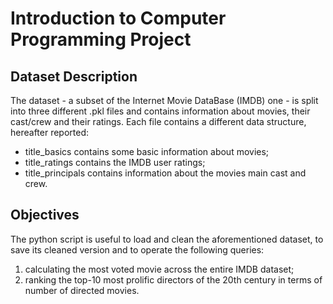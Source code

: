 # Introduction to Computer Programming Project

## Dataset Description
The dataset - a subset of the Internet Movie DataBase (IMDB) one - is split into three different .pkl files and contains information about movies, their cast/crew and their ratings.
Each file contains a different data structure, hereafter reported:
- title_basics contains some basic information about movies;
- title_ratings contains the IMDB user ratings;
- title_principals contains information about the movies main cast and crew.

## Objectives
The python script is useful to load and clean the aforementioned dataset, to save its cleaned version and to operate the following queries:
1) calculating the most voted movie across the entire IMDB dataset;
2) ranking the top-10 most prolific directors of the 20th century in terms of number of directed movies.
